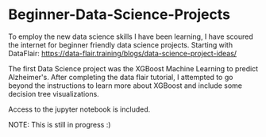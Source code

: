 # Beginner-Data-Science-Projects

To employ the new data science skills I have been learning, I have scoured the internet for beginner friendly data science projects. Starting with DataFlair:
https://data-flair.training/blogs/data-science-project-ideas/

The first Data Science project was the XGBoost Machine Learning to predict Alzheimer's. After completing the data flair tutorial,
I attempted to go beyond the instructions to learn more about XGBoost and include some decision tree visualizations.

Access to the jupyter notebook is included. 

NOTE: This is still in progress :)
